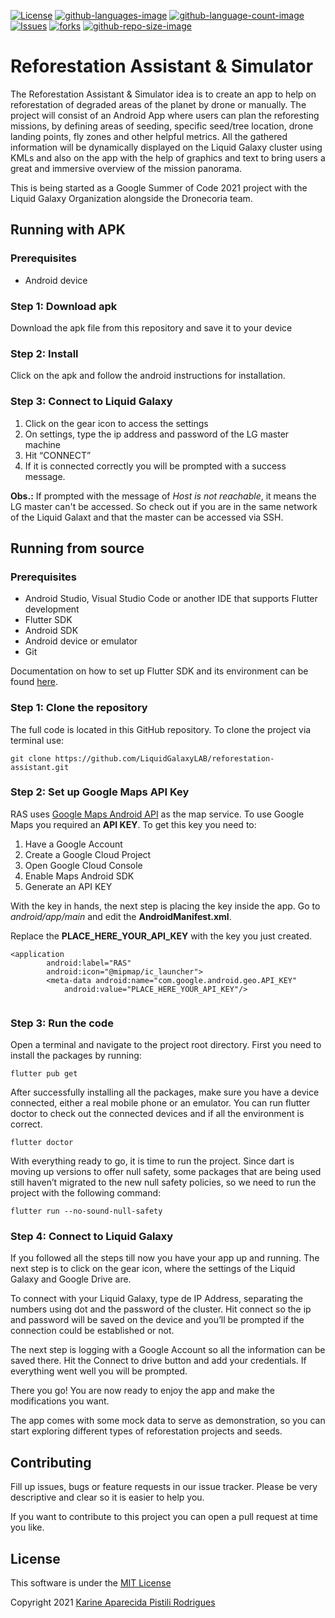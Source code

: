 [![License](https://img.shields.io/github/license/LiquidGalaxyLAB/reforestation-assistant.svg)](https://opensource.org/licenses/Apache-2.0) [![github-languages-image](https://img.shields.io/github/languages/top/LiquidGalaxyLAB/reforestation-assistant.svg?color=red)]() [![github-language-count-image](https://img.shields.io/github/languages/count/LiquidGalaxyLAB/reforestation-assistant.svg)]() [![Issues](https://img.shields.io/github/issues/LiquidGalaxyLAB/reforestation-assistant.svg)](https://github.com/LiquidGalaxyLAB/reforestation-assistant/issues) [![forks](https://img.shields.io/github/forks/LiquidGalaxyLAB/reforestation-assistant.svg)]() [![github-repo-size-image](https://img.shields.io/github/repo-size/LiquidGalaxyLAB/reforestation-assistant.svg?color=yellow)]()

# Reforestation Assistant & Simulator

The Reforestation Assistant & Simulator idea is to create an app to help on reforestation of degraded areas of the planet by drone or manually. The project will consist of an Android App where users can plan the reforesting missions, by defining areas of seeding, specific seed/tree location, drone landing points, fly zones and other helpful metrics. All the gathered information will be dynamically displayed on the Liquid Galaxy cluster using KMLs and also on the app with the help of graphics and text to bring users a great and immersive overview of the mission panorama.

This is being started as a Google Summer of Code 2021 project with the Liquid Galaxy Organization alongside the Dronecoria team.


## Running with APK

### Prerequisites

* Android device

### Step 1: Download apk

Download the apk file from this repository and save it to your device

### Step 2: Install

Click on the apk and follow the android instructions for installation.

### Step 3: Connect to Liquid Galaxy

1. Click on the gear icon to access the settings
2. On settings, type the ip address and password of the LG master machine
3. Hit “CONNECT”
4. If it is connected correctly you will be prompted with a success message.

**Obs.:** If prompted with the message of *Host is not reachable*, it means the LG master can't be accessed. So check out if you are in the same network of the Liquid Galaxt and that the master can be accessed via SSH.

## Running from source

### Prerequisites

* Android Studio, Visual Studio Code or another IDE that supports Flutter development
* Flutter SDK
* Android SDK
* Android device or emulator
* Git

Documentation on how to set up Flutter SDK and its environment can be found [here](https://flutter.dev/docs/get-started/install).

### Step 1: Clone the repository

The full code is located in this GitHub repository. To clone the project via terminal use:

```
git clone https://github.com/LiquidGalaxyLAB/reforestation-assistant.git
```

### Step 2: Set up Google Maps API Key

RAS uses [Google Maps Android API](https://developers.google.com/maps/documentation/android-sdk/overview?hl=pt-br) as the map service. To use Google Maps you required an **API KEY**. To get this key you need to:

1. Have a Google Account
2. Create a Google Cloud Project
3. Open Google Cloud Console
4. Enable Maps Android SDK
5. Generate an API KEY

With the key in hands, the next step is placing the key inside the app. Go to *android/app/main* and edit the **AndroidManifest.xml**.

Replace the **PLACE_HERE_YOUR_API_KEY** with the key you just created.

```
<application
        android:label="RAS"
        android:icon="@mipmap/ic_launcher">
        <meta-data android:name="com.google.android.geo.API_KEY"
            android:value="PLACE_HERE_YOUR_API_KEY"/>
        
```

### Step 3: Run the code

Open a terminal and navigate to the project root directory. First you need to install the packages by running:

```
flutter pub get
```

After successfully installing all the packages, make sure you have a device connected, either a real mobile phone or an emulator. You can run flutter doctor to check out the connected devices and if all the environment is correct.

```
flutter doctor
```

With everything ready to go, it is time to run the project. Since dart is moving up versions to offer null safety, some packages that are being used still haven’t migrated to the new null safety policies, so we need to run the project with the following command:

```
flutter run --no-sound-null-safety
```

### Step 4: Connect to Liquid Galaxy

If you followed all the steps till now you have your app up and running. The next step is to click on the gear icon, where the settings of the Liquid Galaxy and Google Drive are.

To connect with your Liquid Galaxy, type de IP Address, separating the numbers using dot and the password of the cluster. Hit connect so the ip and password will be saved on the device and you’ll be prompted if the connection could be established or not.

The next step is logging with a Google Account so all the information can be saved there. Hit the Connect to drive button and add your credentials. If everything went well you will be prompted.

There you go! You are now ready to enjoy the app and make the modifications you want.

The app comes with some mock data to serve as demonstration, so you can start exploring different types of reforestation projects and seeds.

## Contributing 

Fill up issues, bugs or feature requests in our issue tracker. Please be very descriptive and clear so it is easier to help you.

If you want to contribute to this project you can open a pull request at time you like. 

## License

This software is under the [MIT License](https://en.wikipedia.org/wiki/MIT_License)


Copyright 2021 [Karine Aparecida Pistili Rodrigues](https://www.linkedin.com/in/karine-pistili)
